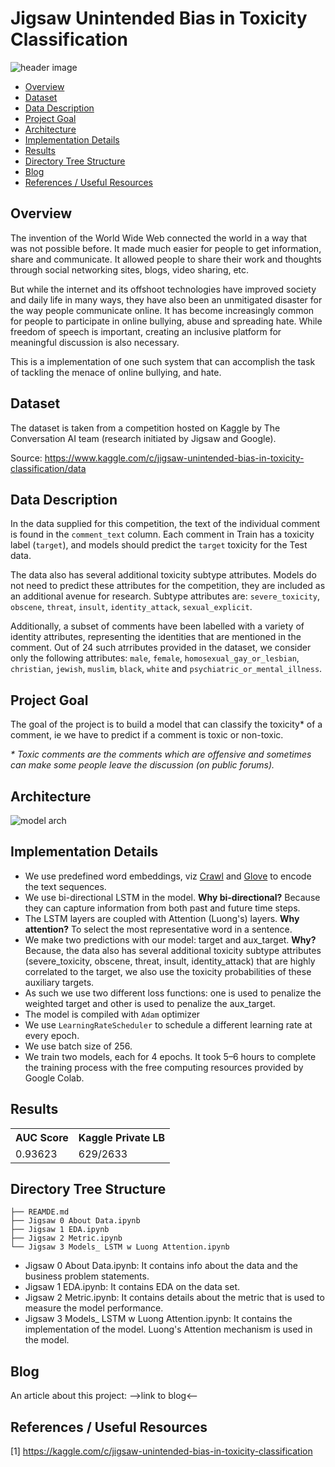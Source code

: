 # Jigsaw Unintended Bias in Toxicity Classification
![header image](https://miro.medium.com/max/788/1*U6grgS7jsycYNrKeF9cQKQ.jpeg)
- [Overview](#overview)
- [Dataset](#dataset)
- [Data Description](#data-description)
- [Project Goal](#project-goal)
- [Architecture](#architecture)
- [Implementation Details](#implementation-details)
- [Results](#results)
- [Directory Tree Structure](#directory-tree-structure)
- [Blog](#blog)
- [References / Useful Resources](#references--useful-resources)

## Overview
The invention of the World Wide Web connected the world in a way that was not possible before. It made much easier for people to get information, share and communicate. It allowed people to share their work and thoughts through social networking sites, blogs, video sharing, etc.

But while the internet and its offshoot technologies have improved society and daily life in many ways, they have also been an unmitigated disaster for the way people communicate online. It has become increasingly common for people to participate in online bullying, abuse and spreading hate. While freedom of speech is important, creating an inclusive platform for meaningful discussion is also necessary.

This is a implementation of one such system that can accomplish the task of tackling the menace of online bullying, and hate.

## Dataset
The dataset is taken from a competition hosted on Kaggle by The Conversation AI team (research initiated by Jigsaw and Google).

Source: https://www.kaggle.com/c/jigsaw-unintended-bias-in-toxicity-classification/data

## Data Description
In the data supplied for this competition, the text of the individual comment is found in the `comment_text` column. Each comment in Train has a toxicity label (`target`), and models should predict the `target` toxicity for the Test data.

The data also has several additional toxicity subtype attributes. Models do not need to predict these attributes for the competition, they are included as an additional avenue for research. Subtype attributes are: `severe_toxicity`, `obscene`, `threat`, `insult`, `identity_attack`, `sexual_explicit`.

Additionally, a subset of comments have been labelled with a variety of identity attributes, representing the identities that are mentioned in the comment. Out of 24 such atrributes provided in the dataset, we consider only the following attributes: `male`, `female`, `homosexual_gay_or_lesbian`, `christian`, `jewish`, `muslim`, `black`, `white` and `psychiatric_or_mental_illness`.

## Project Goal

The goal of the project is to build a model that can classify the toxicity\* of a comment, ie we have to predict if a comment is toxic or non-toxic.

*\* Toxic comments are the comments which are offensive and sometimes can make some people leave the discussion (on public forums).*

## Architecture
![model arch](https://miro.medium.com/max/574/1*52az766UsePpIFzxsXqA1Q.png)

## Implementation Details
- We use predefined word embeddings, viz [Crawl](https://dl.fbaipublicfiles.com/fasttext/vectors-english/crawl-300d-2M.vec.zip) and [Glove](http://nlp.stanford.edu/data/glove.840B.300d.zip) to encode the text sequences.
- We use bi-directional LSTM in the model. **Why bi-directional?** Because they can capture information from both past and future time steps.
- The LSTM layers are coupled with Attention (Luong's) layers. **Why attention?** To select the most representative word in a sentence.
- We make two predictions with our model: target and aux_target. **Why?** Because, the data also has several additional toxicity subtype attributes (severe_toxicity, obscene, threat, insult, identity_attack) that are highly correlated to the target, we also use the toxicity probabilities of these auxiliary targets.
- As such we use two different loss functions: one is used to penalize the weighted target and other is used to penalize the aux_target.
- The model is compiled with `Adam` optimizer
- We use `LearningRateScheduler` to schedule a different learning rate at every epoch.
- We use batch size of 256.
- We train two models, each for 4 epochs. It took 5–6 hours to complete the training process with the free computing resources provided by Google Colab.

## Results
<table>
  <tr>
    <th>AUC Score</th>
    <th>Kaggle Private LB</th>
  </tr>
  <tr>
    <td>0.93623</td>
    <td>629/2633</td>
  </tr>
 </table>

## Directory Tree Structure
```
├── REAMDE.md
├── Jigsaw 0 About Data.ipynb
├── Jigsaw 1 EDA.ipynb
├── Jigsaw 2 Metric.ipynb
└── Jigsaw 3 Models_ LSTM w Luong Attention.ipynb
```
- Jigsaw 0 About Data.ipynb: It contains info about the data and the business problem statements.
- Jigsaw 1 EDA.ipynb: It contains EDA on the data set.
- Jigsaw 2 Metric.ipynb: It contains details about the metric that is used to measure the model performance.
- Jigsaw 3 Models_ LSTM w Luong Attention.ipynb: It contains the implementation of the model. Luong's Attention mechanism is used in the model.

## Blog
An article about this project: 
-->link to blog<--

## References / Useful Resources
[1] https://kaggle.com/c/jigsaw-unintended-bias-in-toxicity-classification
